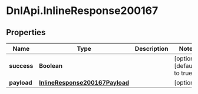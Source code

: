 # DnlApi.InlineResponse200167

## Properties
Name | Type | Description | Notes
------------ | ------------- | ------------- | -------------
**success** | **Boolean** |  | [optional] [default to true]
**payload** | [**InlineResponse200167Payload**](InlineResponse200167Payload.md) |  | [optional] 


